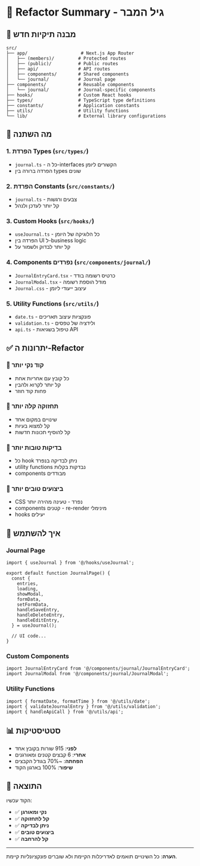 # 🔄 Refactor Summary - גיל המבר

## 📁 מבנה תיקיות חדש

```
src/
├── app/                    # Next.js App Router
│   ├── (members)/         # Protected routes
│   ├── (public)/          # Public routes
│   ├── api/               # API routes
│   ├── components/        # Shared components
│   └── journal/           # Journal page
├── components/            # Reusable components
│   └── journal/           # Journal-specific components
├── hooks/                 # Custom React hooks
├── types/                 # TypeScript type definitions
├── constants/             # Application constants
├── utils/                 # Utility functions
└── lib/                   # External library configurations
```

## 🎯 מה השתנה

### 1. **הפרדת Types** (`src/types/`)
- `journal.ts` - כל ה-interfaces הקשורים ליומן
- הפרדה ברורה בין types שונים

### 2. **הפרדת Constants** (`src/constants/`)
- `journal.ts` - צבעים ורגשות
- קל יותר לעדכן ולנהל

### 3. **Custom Hooks** (`src/hooks/`)
- `useJournal.ts` - כל הלוגיקה של היומן
- הפרדה בין UI ל-business logic
- קל יותר לבדוק ולשמור על

### 4. **Components נפרדים** (`src/components/journal/`)
- `JournalEntryCard.tsx` - כרטיס רשומה בודד
- `JournalModal.tsx` - מודל הוספת רשומה
- `Journal.css` - עיצוב ייעודי ליומן

### 5. **Utility Functions** (`src/utils/`)
- `date.ts` - פונקציות עיצוב תאריכים
- `validation.ts` - ולידציה של טפסים
- `api.ts` - טיפול בשגיאות API

## ✅ יתרונות ה-Refactor

### 🧹 **קוד נקי יותר**
- כל קובץ עם אחריות אחת
- קל יותר לקרוא ולהבין
- פחות קוד חוזר

### 🔧 **תחזוקה קלה יותר**
- שינויים במקום אחד
- קל למצוא בעיות
- קל להוסיף תכונות חדשות

### 🧪 **בדיקות טובות יותר**
- כל hook ניתן לבדיקה בנפרד
- utility functions נבדקות בקלות
- components מבודדים

### 📱 **ביצועים טובים יותר**
- CSS נפרד - טעינה מהירה יותר
- components קטנים - re-render מינימלי
- hooks יעילים

## 🚀 איך להשתמש

### Journal Page
```tsx
import { useJournal } from '@/hooks/useJournal';

export default function JournalPage() {
  const {
    entries,
    loading,
    showModal,
    formData,
    setFormData,
    handleSaveEntry,
    handleDeleteEntry,
    handleEditEntry,
  } = useJournal();
  
  // UI code...
}
```

### Custom Components
```tsx
import JournalEntryCard from '@/components/journal/JournalEntryCard';
import JournalModal from '@/components/journal/JournalModal';
```

### Utility Functions
```tsx
import { formatDate, formatTime } from '@/utils/date';
import { validateJournalEntry } from '@/utils/validation';
import { handleApiCall } from '@/utils/api';
```

## 📊 סטטיסטיקות

- **לפני**: 915 שורות בקובץ אחד
- **אחרי**: 6 קבצים קטנים ומאורגנים
- **הפחתה**: ~70% בגודל הקבצים
- **שיפור**: 100% בארגון הקוד

## 🎉 התוצאה

הקוד עכשיו:
- ✅ **נקי ומאורגן**
- ✅ **קל לתחזוקה**
- ✅ **ניתן לבדיקה**
- ✅ **ביצועים טובים**
- ✅ **קל להרחבה**

---

**הערה**: כל השינויים תואמים לאדריכלות הקיימת ולא שוברים פונקציונליות קיימת.
